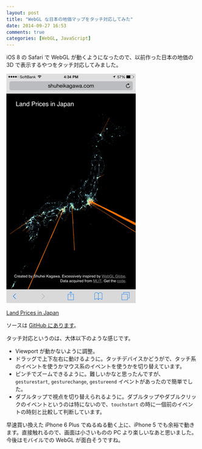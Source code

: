 ```yaml
---
layout: post
title: "WebGL な日本の地価マップをタッチ対応してみた"
date: 2014-09-27 16:53
comments: true
categories: [WebGL, JavaScript]
---
```


iOS 8 の Safari で WebGL が動くようになったので、以前作った日本の地価の 3D で表示するやつをタッチ対応してみました。

![Land Prices in Japan on iOS 8 Safari](/images/webland-ios.png)

[Land Prices in Japan](/webland)

ソースは [GitHub にあります](https://github.com/shuhei/webland)。

タッチ対応というのは、大体以下のような感じです。

- Viewport が動かないように調整。
- ドラッグで上下左右に動けるように。タッチデバイスかどうがで、タッチ系のイベントを使うかマウス系のイベントを使うかを切り替えています。
- ピンチでズームできるように。難しいかなと思ったんですが、`gesturestart`, `gesturechange`, `gestureend` イベントがあったので簡単でした。
- ダブルタップで視点を切り替えられるように。ダブルタップやダブルクリックのイベントというのは特にないので、`touchstart` の時に一個前のイベントの時刻と比較して判断しています。

早速買い換えた iPhone 6 Plus でぬるぬる動く上に、iPhone 5 でも余裕で動きます。直接触れるので、画面は小さいものの PC より楽しいなあと思いました。今後はモバイルでの WebGL が面白そうですね。
